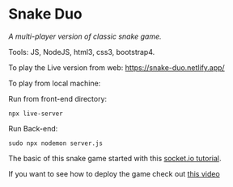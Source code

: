 # Snake Duo
*A multi-player version of classic snake game.*

Tools: JS, NodeJS, html3, css3, bootstrap4.

To play the Live version from web: https://snake-duo.netlify.app/

To play from local machine:

Run from front-end directory:

```shell
npx live-server
```

Run Back-end:

```shell
sudo npx nodemon server.js
```

The basic of this snake game started with this [socket.io tutorial](https://www.youtube.com/watch?v=ppcBIHv_ZPs).

If you want to see how to deploy the game check out [this video](https://www.youtube.com/watch?v=M9RDYkFs-EQ)
